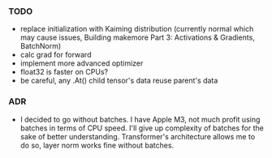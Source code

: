### TODO
- replace initialization with Kaiming distribution (currently normal which may cause issues, Building makemore Part 3: Activations & Gradients, BatchNorm)
- calc grad for forward
- implement more advanced optimizer
- float32 is faster on CPUs?
- be careful, any .At() child tensor's data reuse parent's data

### ADR
- I decided to go without batches. I have Apple M3, not much profit using batches in terms of CPU speed. I'll give up complexity of batches for the sake of better understanding. Transformer's architecture allows me to do so, layer norm works fine without batches.